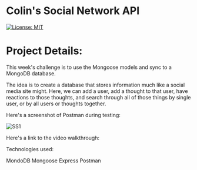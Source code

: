 # Colin's Social Network API

[![License: MIT](https://img.shields.io/badge/License-MIT-yellow.svg)](https://opensource.org/licenses/MIT)

# Project Details:

This week's challenge is to use the Mongoose models and sync to a MongoDB database.

The idea is to create a database that stores information much like a social media site might. 
Here, we can add a user, add a thought to that user, have reactions to those thoughts, and search through all of those things by single user, or by all users or thoughts together.

Here's a screenshot of Postman during testing:

![SS1](https://github.com/user-attachments/assets/b3c89dfc-ea21-4cae-850d-1800ad7226a6)

Here's a link to the video walkthrough:



Technologies used:

MondoDB
Mongoose
Express
Postman
